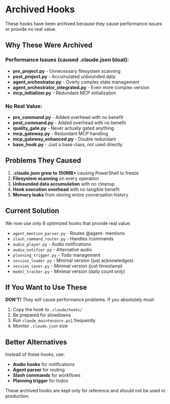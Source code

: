 # Archived Hooks

These hooks have been archived because they cause performance issues or provide no real value.

## Why These Were Archived

### Performance Issues (caused .claude.json bloat):
- **pre_project.py** - Unnecessary filesystem scanning
- **post_project.py** - Accumulated unbounded data
- **agent_orchestrator.py** - Overly complex state management
- **agent_orchestrator_integrated.py** - Even more complex version
- **mcp_initializer.py** - Redundant MCP initialization

### No Real Value:
- **pre_command.py** - Added overhead with no benefit
- **post_command.py** - Added overhead with no benefit
- **quality_gate.py** - Never actually gated anything
- **mcp_gateway.py** - Redundant MCP handling
- **mcp_gateway_enhanced.py** - Double redundant
- **base_hook.py** - Just a base class, not used directly

## Problems They Caused

1. **.claude.json grew to 150MB+** causing PowerShell to freeze
2. **Filesystem scanning** on every operation
3. **Unbounded data accumulation** with no cleanup
4. **Hook execution overhead** with no tangible benefit
5. **Memory leaks** from storing entire conversation history

## Current Solution

We now use only 8 optimized hooks that provide real value:
- `agent_mention_parser.py` - Routes @agent- mentions
- `slash_command_router.py` - Handles /commands  
- `audio_player.py` - Audio notifications
- `audio_notifier.py` - Alternative audio
- `planning_trigger.py` - Todo management
- `session_loader.py` - Minimal version (just acknowledges)
- `session_saver.py` - Minimal version (just timestamp)
- `model_tracker.py` - Minimal version (daily count only)

## If You Want to Use These

**DON'T!** They will cause performance problems. If you absolutely must:

1. Copy the hook to `.claude/hooks/`
2. Be prepared for slowdowns
3. Run `claude_maintenance.ps1` frequently
4. Monitor `.claude.json` size

## Better Alternatives

Instead of these hooks, use:
- **Audio hooks** for notifications
- **Agent parser** for routing
- **Slash commands** for workflows
- **Planning trigger** for todos

These archived hooks are kept only for reference and should not be used in production.